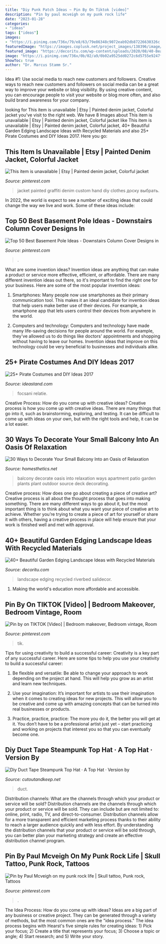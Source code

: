 ```yaml
---
title: "Diy Punk Patch Ideas ~ Pin By On Tiktok [video]"
description: "Pin by paul mcveigh on my punk rock life"
date: "2023-01-28"
categories:
- "ideas"
tags: ["ideas"]
images:
- "https://i.pinimg.com/736x/79/e8/63/79e86348c9072eab92db87226630326c.jpg"
featuredImage: "https://images.coplusk.net/project_images/138396/image/HAT_0787SM.jpg"
featured_image: "https://decoritu.com/wp-content/uploads/2020/08/40-Beautiful-Garden-Edging-Landscape-Ideas-with-Recycled-Materials-7.jpg"
image: "https://i.pinimg.com/736x/0b/02/a9/0b02a9525dd0272c6d5755e9247f9f13.jpg"
ShowToc: true
author: "Dr. Marcus Stamm Sr."
---
```



Idea #1: Use social media to reach new customers and followers.
Creative ways to reach new customers and followers on social media can be a great way to improve your website or blog visibility. By using creative content, you can encourage people to visit your website or blog more often, and also build brand awareness for your company.

	

		
looking for This item is unavailable | Etsy | Painted denim jacket, Colorful jacket you've visit to the right web. We have 8 Images about This item is unavailable | Etsy | Painted denim jacket, Colorful jacket like This item is unavailable | Etsy | Painted denim jacket, Colorful jacket, 40+ Beautiful Garden Edging Landscape Ideas with Recycled Materials and also 25+ Pirate Costumes and DIY Ideas 2017. Here you go:
		
    
## This Item Is Unavailable | Etsy | Painted Denim Jacket, Colorful Jacket

<img loading=lazy src="https://i.pinimg.com/736x/3c/60/f3/3c60f3107fb85a0858e4e37e69e7126f.jpg" onerror="this.onerror=null;this.src='https://tse3.mm.bing.net/th?id=OIP.Y4c5JCHdCYld3rspPuy5rAHaLn&amp;pid=15.1';" alt="This item is unavailable | Etsy | Painted denim jacket, Colorful jacket">

_Source: pinterest.com_

>jacket painted graffiti denim custom hand diy clothes доску выбрать. 

	

In 2022, the world is expect to see a number of exciting ideas that could change the way we live and work. Some of these ideas include:

    
## Top 50 Best Basement Pole Ideas - Downstairs Column Cover Designs In

<img loading=lazy src="https://i.pinimg.com/736x/79/e8/63/79e86348c9072eab92db87226630326c.jpg" onerror="this.onerror=null;this.src='https://tse4.mm.bing.net/th?id=OIP.v1xxZik08hmqbIcc6wt3-wHaFX&amp;pid=15.1';" alt="Top 50 Best Basement Pole Ideas - Downstairs Column Cover Designs in">

_Source: pinterest.com_

>. 

	

What are some invention ideas?
Invention ideas are anything that can make a product or service more effective, efficient, or affordable. There are many different invention ideas out there, so it's important to find the right one for your business. Here are some of the most popular invention ideas:
1. Smartphones: Many people now use smartphones as their primary communication tool. This makes it an ideal candidate for invention ideas that help users make better use of their devices. For example, a smartphone app that lets users control their devices from anywhere in the world.

2. Computers and technology: Computers and technology have made many life-saving decisions for people around the world. For example, they've allowed us to do things like doctors' appointments and shopping without having to leave our homes. Invention ideas that improve on this technology could be very beneficial to businesses and individuals alike.


    
## 25+ Pirate Costumes And DIY Ideas 2017

<img loading=lazy src="https://ideastand.com/wp-content/uploads/2017/09/pirate-costume-diy/17-pirate-costume-diy-ideas-tutorials.jpg" onerror="this.onerror=null;this.src='https://tse1.mm.bing.net/th?id=OIP.1rpHRsFOaAGOWBIoyPkhkwHaSk&amp;pid=15.1';" alt="25+ Pirate Costumes and DIY Ideas 2017">

_Source: ideastand.com_

>focsani relatie. 

	

Creative Process: How do you come up with creative ideas?
Creative process is how you come up with creative ideas. There are many things that go into it, such as brainstorming, exploring, and testing. It can be difficult to come up with ideas on your own, but with the right tools and help, it can be a lot easier.

    
## 30 Ways To Decorate Your Small Balcony Into An Oasis Of Relaxation

<img loading=lazy src="http://cdn.homesthetics.net/wp-content/uploads/2015/05/30-Ways-to-Decorate-Your-Small-Balcony-Into-an-Oasis-of-Relaxation-homesthetics-decor-ideas-3.jpg" onerror="this.onerror=null;this.src='https://tse1.mm.bing.net/th?id=OIP.RamBAHKR1Y4GouO3mpkBTgHaLH&amp;pid=15.1';" alt="30 Ways to Decorate Your Small Balcony Into an Oasis of Relaxation">

_Source: homesthetics.net_

>balcony decorate oasis into relaxation ways apartment patio garden plants plant outdoor source deck decorating. 

	

Creative process: How does one go about creating a piece of creative art?
Creative process is all about the thought process that goes into making something. There are many different ways to go about it, but the most important thing is to think about what you want your piece of creative art to achieve. Whether you’re trying to create a piece of art for yourself or share it with others, having a creative process in place will help ensure that your work is finished well and met with approval.

    
## 40+ Beautiful Garden Edging Landscape Ideas With Recycled Materials

<img loading=lazy src="https://decoritu.com/wp-content/uploads/2020/08/40-Beautiful-Garden-Edging-Landscape-Ideas-with-Recycled-Materials-7.jpg" onerror="this.onerror=null;this.src='https://tse3.mm.bing.net/th?id=OIP.RSTA5uv4zrfMEk0srQ8-cAHaJ4&amp;pid=15.1';" alt="40+ Beautiful Garden Edging Landscape Ideas with Recycled Materials">

_Source: decoritu.com_

>landscape edging recycled riverbed salidecor. 

	

1. Making the world's education more affordable and accessible. 

    
## Pin By On TIKTOK [Video] | Bedroom Makeover, Bedroom Vintage, Room

<img loading=lazy src="https://i.pinimg.com/736x/fa/ff/f8/fafff833860daa391f73cf41524ea305.jpg" onerror="this.onerror=null;this.src='https://tse4.mm.bing.net/th?id=OIP.qjSxBbcQ4E1DEv619gcBogHaNK&amp;pid=15.1';" alt="Pin by on TIKTOK [Video] | Bedroom makeover, Bedroom vintage, Room">

_Source: pinterest.com_

>tik. 

	

Tips for using creativity to build a successful career:
Creativity is a key part of any successful career. Here are some tips to help you use your creativity to build a successful career:
1. Be flexible and versatile: Be able to change your approach to work depending on the project at hand. This will help you grow as an artist and learn new techniques.

2. Use your imagination: It’s important for artists to use their imagination when it comes to creating ideas for new projects. This will allow you to be creative and come up with amazing concepts that can be turned into real businesses or products.

3. Practice, practice, practice: The more you do it, the better you will get at it. You don’t have to be a professional artist just yet – start practicing and working on projects that interest you so that you can eventually become one.


    
## Diy Duct Tape Steampunk Top Hat · A Top Hat · Version By

<img loading=lazy src="https://images.coplusk.net/project_images/138396/image/HAT_0787SM.jpg" onerror="this.onerror=null;this.src='https://tse3.mm.bing.net/th?id=OIP.Yn6qFt3rOjwI8FOhYRfjRAHaKA&amp;pid=15.1';" alt="Diy Duct Tape Steampunk Top Hat · A Top Hat · Version by">

_Source: cutoutandkeep.net_

>duct. 

	

Distribution channels: What are the channels through which your product or service will be sold?
Distribution channels are the channels through which your product or service will be sold. They can include but are not limited to: online, print, radio, TV, and direct-to-consumer. Distribution channels allow for a more transparent and efficient marketing process thanks to their ability to reach a larger audience quickly and with less effort. By understanding the distribution channels that your product or service will be sold through, you can better plan your marketing strategy and create an effective distribution channel program.

    
## Pin By Paul Mcveigh On My Punk Rock Life | Skull Tattoo, Punk Rock, Tattoos

<img loading=lazy src="https://i.pinimg.com/736x/0b/02/a9/0b02a9525dd0272c6d5755e9247f9f13.jpg" onerror="this.onerror=null;this.src='https://tse1.mm.bing.net/th?id=OIP.-gNvbR6okxdInERhH47eTQHaPU&amp;pid=15.1';" alt="Pin by Paul Mcveigh on my punk rock life | Skull tattoo, Punk rock, Tattoos">

_Source: pinterest.com_

>. 

	

The Idea Process: How do you come up with ideas?
Ideas are a big part of any business or creative project. They can be generated through a variety of methods, but the most common ones are the "idea process." The idea process begins with Hearst's five simple rules for creating ideas: 1) Pick your focus; 2) Create a title that represents your focus; 3) Choose a topic or angle; 4) Start research; and 5) Write your story.

